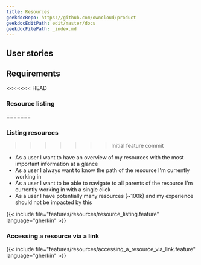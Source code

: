 ```yaml
---
title: Resources
geekdocRepo: https://github.com/owncloud/product
geekdocEditPath: edit/master/docs
geekdocFilePath: _index.md
---
```


## User stories

## Requirements

<<<<<<< HEAD
### Resource listing
=======
### Listing resources
>>>>>>> Initial feature commit
- As a user I want to have an overview of my resources with the most important information at a glance
- As a user I always want to know the path of the resource I'm currently working in
- As a user I want to be able to navigate to all parents of the resource I'm currently working in with a single click
- As a user I have potentially many resources (~100k) and my experience should not be impacted by this

{{< include file="features/resources/resource_listing.feature" language="gherkin" >}}

### Accessing a resource via a link

{{< include file="features/resources/accessing_a_resource_via_link.feature" language="gherkin" >}}
